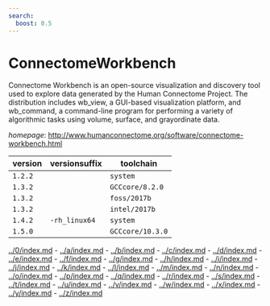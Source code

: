 ```yaml
---
search:
  boost: 0.5
---
```

# ConnectomeWorkbench

Connectome Workbench is an open-source  visualization and discovery tool used to explore data generated  by the Human Connectome Project. The distribution includes wb_view,  a GUI-based visualization platform, and wb_command, a command-line  program for performing a variety of algorithmic tasks using volume,  surface, and grayordinate data.

*homepage*: <http://www.humanconnectome.org/software/connectome-workbench.html>

version | versionsuffix | toolchain
--------|---------------|----------
``1.2.2`` |  | ``system``
``1.3.2`` |  | ``GCCcore/8.2.0``
``1.3.2`` |  | ``foss/2017b``
``1.3.2`` |  | ``intel/2017b``
``1.4.2`` | ``-rh_linux64`` | ``system``
``1.5.0`` |  | ``GCCcore/10.3.0``

[../0/index.md](0) - [../a/index.md](a) - [../b/index.md](b) - [../c/index.md](c) - [../d/index.md](d) - [../e/index.md](e) - [../f/index.md](f) - [../g/index.md](g) - [../h/index.md](h) - [../i/index.md](i) - [../j/index.md](j) - [../k/index.md](k) - [../l/index.md](l) - [../m/index.md](m) - [../n/index.md](n) - [../o/index.md](o) - [../p/index.md](p) - [../q/index.md](q) - [../r/index.md](r) - [../s/index.md](s) - [../t/index.md](t) - [../u/index.md](u) - [../v/index.md](v) - [../w/index.md](w) - [../x/index.md](x) - [../y/index.md](y) - [../z/index.md](z)

